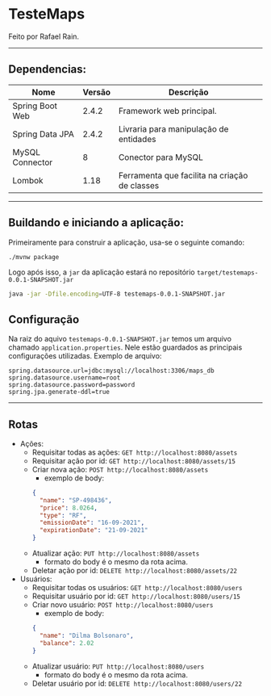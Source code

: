 # TesteMaps
Feito por Rafael Rain.
_____


## Dependencias: 
| Nome | Versão | Descrição |
| --- | --- | --- |
| Spring Boot Web | 2.4.2 | Framework web principal. |
| Spring Data JPA | 2.4.2 | Livraria para manipulação de entidades |
| MySQL Connector | 8 | Conector para MySQL |
| Lombok | 1.18 | Ferramenta que facilita na criação de classes |
_____


## Buildando e iniciando a aplicação:
Primeiramente para construir a aplicação, usa-se o seguinte comando:
```bash
./mvnw package
```

Logo após isso, a `jar` da aplicação estará no repositório `target/testemaps-0.0.1-SNAPSHOT.jar`
```bash
java -jar -Dfile.encoding=UTF-8 testemaps-0.0.1-SNAPSHOT.jar
```

## Configuração
Na raiz do aquivo `testemaps-0.0.1-SNAPSHOT.jar` temos um arquivo chamado `application.properties`. 
Nele estão guardados as principais configurações utilizadas.
Exemplo de arquivo:
```properties
spring.datasource.url=jdbc:mysql://localhost:3306/maps_db
spring.datasource.username=root
spring.datasource.password=password
spring.jpa.generate-ddl=true
```
_____

## Rotas
- Ações:
  - Requisitar todas as ações: `GET http://localhost:8080/assets`
  - Requisitar ação por id: `GET http://localhost:8080/assets/15`
  - Criar nova ação: `POST http://localhost:8080/assets`
    - exemplo de body:
    ```json
    {
      "name": "SP-498436",
      "price": 8.0264,
      "type": "RF",
      "emissionDate": "16-09-2021",
      "expirationDate": "21-09-2021"
    }
    ```
  - Atualizar ação: `PUT http://localhost:8080/assets`
    - formato do body é o mesmo da rota acima.
  - Deletar ação por id: `DELETE http://localhost:8080/assets/22`
- Usuários:
  - Requisitar todas os usuários: `GET http://localhost:8080/users`
  - Requisitar usuário por id: `GET http://localhost:8080/users/15`
  - Criar novo usuário: `POST http://localhost:8080/users`
    - exemplo de body:
    ```json
    {
      "name": "Dilma Bolsonaro",
      "balance": 2.02
    }
    ```
  - Atualizar usuário: `PUT http://localhost:8080/users`
    - formato do body é o mesmo da rota acima.
  - Deletar usuário por id: `DELETE http://localhost:8080/users/22`
   
